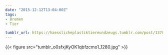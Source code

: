 ```yaml
---
date: "2015-12-12T13:04:00Z"
tags:
- Bremen
- Tier

tumblr_url: https://haesslicheplastiktiereundzeugs.tumblr.com/post/137084405872
---
```

{{< figure src="tumblr_o0sfxjKyOK1qbfzcmo1_1280.jpg" >}}
